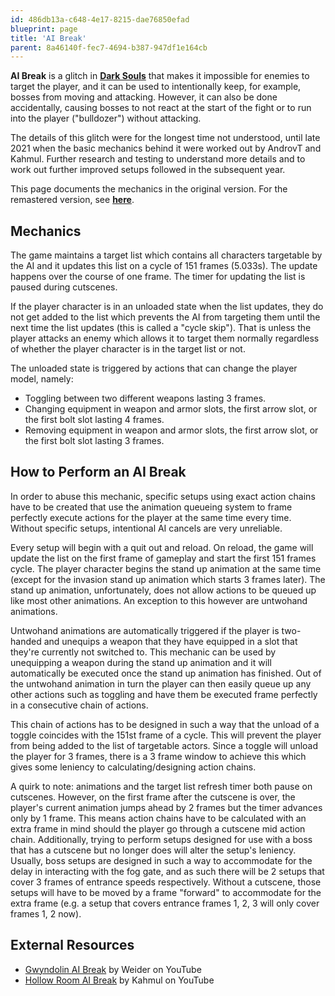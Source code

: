 ```yaml
---
id: 486db13a-c648-4e17-8215-dae76850efad
blueprint: page
title: 'AI Break'
parent: 8a46140f-fec7-4694-b387-947df1e164cb
---
```

**AI Break** is a glitch in [**Dark Souls**](/darksouls) that makes it impossible for enemies to target the player, and it can be used to intentionally keep, for example, bosses from moving and attacking. However, it can also be done accidentally, causing bosses to not react at the start of the fight or to run into the player ("bulldozer") without attacking.

The details of this glitch were for the longest time not understood, until late 2021 when the basic mechanics behind it were worked out by AndrovT and Kahmul. Further research and testing to understand more details and to work out further improved setups followed in the subsequent year.

This page documents the mechanics in the original version. For the remastered version, see [**here**](/ds1remaster/ai-break).

## Mechanics

The game maintains a target list which contains all characters targetable by the AI and it updates this list on a cycle of 151 frames (5.033s). The update happens over the course of one frame. The timer for updating the list is paused during cutscenes.

If the player character is in an unloaded state when the list updates, they do not get added to the list which prevents the AI from targeting them until the next time the list updates (this is called a "cycle skip"). That is unless the player attacks an enemy which allows it to target them normally regardless of whether the player character is in the target list or not.

The unloaded state is triggered by actions that can change the player model, namely:

- Toggling between two different weapons lasting 3 frames.
- Changing equipment in weapon and armor slots, the first arrow slot, or the first bolt slot lasting 4 frames.
- Removing equipment in weapon and armor slots, the first arrow slot, or the first bolt slot lasting 3 frames.

## How to Perform an AI Break

In order to abuse this mechanic, specific setups using exact action chains have to be created that use the animation queueing system to frame perfectly execute actions for the player at the same time every time. Without specific setups, intentional AI cancels are very unreliable.

Every setup will begin with a quit out and reload. On reload, the game will update the list on the first frame of gameplay and start the first 151 frames cycle. The player character begins the stand up animation at the same time (except for the invasion stand up animation which starts 3 frames later). The stand up animation, unfortunately, does not allow actions to be queued up like most other animations. An exception to this however are untwohand animations.

Untwohand animations are automatically triggered if the player is two-handed and unequips a weapon that they have equipped in a slot that they're currently not switched to. This mechanic can be used by unequipping a weapon during the stand up animation and it will automatically be executed once the stand up animation has finished.
Out of the untwohand animation in turn the player can then easily queue up any other actions such as toggling and have them be executed frame perfectly in a consecutive chain of actions.

This chain of actions has to be designed in such a way that the unload of a toggle coincides with the 151st frame of a cycle. This will prevent the player from being added to the list of targetable actors. Since a toggle will unload the player for 3 frames, there is a 3 frame window to achieve this which gives some leniency to calculating/designing action chains.

A quirk to note: animations and the target list refresh timer both pause on cutscenes. However, on the first frame after the cutscene is over, the player's current animation jumps ahead by 2 frames but the timer advances only by 1 frame. This means action chains have to be calculated with an extra frame in mind should the player go through a cutscene mid action chain.
Additionally, trying to perform setups designed for use with a boss that has a cutscene but no longer does will alter the setup's leniency. Usually, boss setups are designed in such a way to accommodate for the delay in interacting with the fog gate, and as such there will be 2 setups that cover 3 frames of entrance speeds respectively. Without a cutscene, those setups will have to be moved by a frame "forward" to accommodate for the extra frame (e.g. a setup that covers entrance frames 1, 2, 3 will only cover frames 1, 2 now).

## External Resources

- [Gwyndolin AI Break](//youtu.be/jJ6wFTzv_sw) by Weider on YouTube
- [Hollow Room AI Break](//youtu.be/qxV-2-zC5dQ) by Kahmul on YouTube
